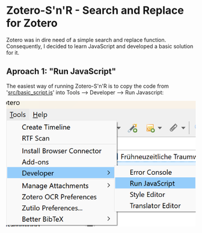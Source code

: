 # Zotero-S'n'R - Search and Replace for Zotero
Zotero was in dire need of a simple search and replace function. Consequently, I decided to learn JavaScript and developed a basic solution for it.
## Aproach 1: "Run JavaScript"
The easiest way of running Zotero-S'n'R is to copy the code from '[src/basic_script.js](https://github.com/Schoeneh/zotero-s-n-r/releases/latest/download/basic_script.js)' into Tools --> Developer --> Run Javascript:

![Screenshot showing the menu and submenus: Tools, Developer, Run JavaScript](doc/screenshot_developer.png)
